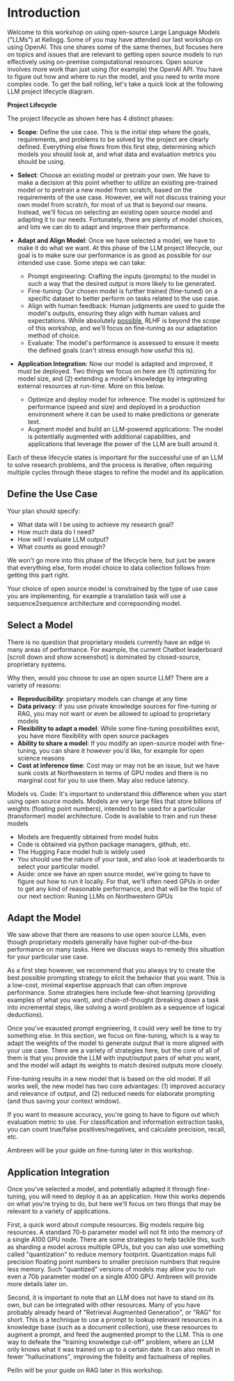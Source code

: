 # Introduction

Welcome to this workshop on using open-source Large Language Models ("LLMs") at Kellogg. Some of you may have attended our last workshop on using OpenAI. This one shares some of the same themes, but focuses here on topics and issues that are relevant to getting open source models to run effectively using on-premise computational resources. Open source involves more work than just using (for example) the OpenAI API. You have to figure out how and where to run the model, and you need to write more complex code. To get the ball rolling, let's take a quick look at the following LLM project lifecycle diagram.

__Project Lifecycle__

The project lifecycle as shown here has 4 distinct phases:

* __Scope__: Define the use case. This is the initial step where the goals, requirements, and problems to be solved by the project are clearly defined. Everything else flows from this first step, determining which models you should look at, and what data and evaluation metrics you should be using.

* __Select__: Choose an existing model or pretrain your own. We have to make a decision at this point whether to utilize an existing pre-trained model or to pretrain a new model from scratch, based on the requirements of the use case. However, we will not discuss training your own model from scratch, for most of us that is beyond our means. Instead, we'll focus on selecting an existing open source model and adapting it to our needs. Fortunately, there are plenty of model choices, and lots we can do to adapt and improve their performance.

* __Adapt and Align Model__: Once we have selected a model, we have to make it do what we want. At this phase of the LLM project lifecycle, our goal is to make sure our performance is as good as possible for our intended use case. Some steps we can take:
    * Prompt engineering: Crafting the inputs (prompts) to the model in such a way that the desired output is more likely to be generated.
    * Fine-tuning: Our chosen model is further trained (fine-tuned) on a specific dataset to better perform on tasks related to the use case.
    * Align with human feedback: Human judgments are used to guide the model's outputs, ensuring they align with human values and expectations. While absolutely [possible](https://huggingface.co/docs/trl/main/en/reward_trainer), RLHF is beyond the scope of this workshop, and we'll focus on fine-tuning as our adaptation method of choice.
    * Evaluate: The model's performance is assessed to ensure it meets the defined goals (can't stress enough how useful this is).

* __Application Integration__: Now our model is adapted and improved, it must be deployed. Two things we focus on here are (1) optimizing for model size, and (2) extending a model's knowledge by integrating external resources at run-time. More on this below.
    * Optimize and deploy model for inference: The model is optimized for performance (speed and size) and deployed in a production environment where it can be used to make predictions or generate text.
    * Augment model and build an LLM-powered applications: The model is potentially augmented with additional capabilities, and applications that leverage the power of the LLM are built around it.

Each of these lifecycle states is important for the successful use of an LLM to solve research problems, and the process is iterative, often requiring multiple cycles through these stages to refine the model and its application.

## Define the Use Case

Your plan should specify:

* What data will I be using to achieve my research goal?
* How much data do I need?
* How will I evaluate LLM output?
* What counts as good enough?

We won't go more into this phase of the lifecycle here, but just be aware that everything else, form model choice to data collection follows from getting this part right.

Your choice of open source model is constrained by the type of use case you are implementing, for example a translation task will use a sequence2sequence architecture and correpsonding model.

## Select a Model

There is no question that proprietary models currently have an edge in many areas of performance. For example, the current Chatbot leaderboard [scroll down and show screenshot] is dominated by closed-source, proprietary systems.

Why then, would you choose to use an open source LLM? There are a variety of reasons:

- __Reproducibility__: propietary models can change at any time
- __Data privacy__: if you use private knowledge sources for fine-tuning or RAG, you may not want or even be allowed to upload to proprietary models
- __Flexibility to adapt a model__: While some fine-tuning possibilities exist, you have more flexibility with open source packages
- __Ability to share a model__: If you modify an open-source model with fine-tuning, you can share it however you'd like, for example for open science reasons
- __Cost at inference time__: Cost may or may not be an issue, but we have sunk costs at Northwestern in terms of GPU nodes and there is no marginal cost for you to use them. May also reduce latency.

Models vs. Code: It's important to understand this difference when you start using open source models. Models are very large files that store billions of weights (floating point numbers), intended to be used for a particular (transformer) model architecture. Code is available to train and run these models

* Models are frequently obtained from model hubs
* Code is obtained via python package managers, github, etc.
* The Hugging Face model hub is widely used
* You should use the nature of your task, and also look at leaderboards to select your particular model.
* Aside: once we have an open source model, we're going to have to figure out how to run it locally. For that, we'll often need GPUs in order to get any kind of reasonable performance, and that will be the topic of our next section: Runing LLMs on Northwestern GPUs


## Adapt the Model

We saw above that there are reasons to use open source LLMs, even though proprietary models generally have higher out-of-the-box performance on many tasks. Here we discuss ways to remedy this situation for your particular use case. 

As a first step however, we recommend that you always try to create the best possible prompting strategy to elicit the behavior that you want. This is a low-cost, minimal expertise approach that can often improve performance. Some strategies here include few-shot learning (providing examples of what you want), and chain-of-thought (breaking down a task into incremental steps, like solving a word problem as a sequence of logical deductions).

Once you've exausted prompt engnieering, it could very well be time to try something else. In this section, we focus on fine-tuning, which is a way to adapt the weights of the model to generate output that is more aligned with your use case. There are a variety of strategies here, but the core of all of them is that you provide the LLM with input/output pairs of what you want, and the model will adapt its weights to match desired outputs more closely.

Fine-tuning results in a new model that is based on the old model. If all works well, the new model has two core advantages: (1) improved accuracy and relevance of output, and (2) reduced needs for elaborate prompting (and thus saving your context window).

If you want to measure accuracy, you're going to have to figure out which evaluation metric to use. For classification and information extraction tasks, you can count true/false positives/negatives, and calculate precision, recall, etc.

Ambreen will be your guide on fine-tuning later in this workshop.

## Application Integration

Once you've selected a model, and potentially adapted it through fine-tuning, you will need to deploy it as an application. How this works depends on what you're trying to do, but here we'll focus on two things that may be relevant to a variety of applications.

First, a quick word about compute resources. Big models require big resources. A standard 70-b parameter model will not fit into the memory of a single A100 GPU node. There are some strategies to help tackle this, such as sharding a model across multiple GPUs, but you can also use something called "quantization" to reduce memory footprint. Quantization maps full precision floating point numbers to smaller precision numbers that require less memory. Such "quantized" versions of models may allow you to run even a 70b parameter model on a single A100 GPU. Ambreen will provide more details later on.

Second, it is important to note that an LLM does not have to stand on its own, but can be integrated with other resources. Many of you have probably already heard of "Retrieval Augmented Generation", or "RAG" for short. This is a technique to use a prompt to lookup relevant resources in a knowledge base (such as a document collection), use these resources to augment a prompt, and feed the augmented prompt to the LLM. This is one way to defeate the "training knowledge cut-off" problem, where an LLM only knows what it was trained on up to a certain date. It can also result in fewer "hallucinations", improving the fidelity and factualness of replies.

Peilin will be your guide on RAG later in this workshop.
